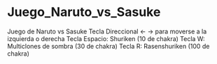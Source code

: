 # Juego_Naruto_vs_Sasuke
Juego de Naruto vs Sasuke
Tecla Direccional <- -> para moverse a la izquierda o derecha
Tecla Espacio: Shuriken (10 de chakra)
Tecla W: Multiclones de sombra (30 de chakra)
Tecla R: Rasenshuriken (100 de chakra)

